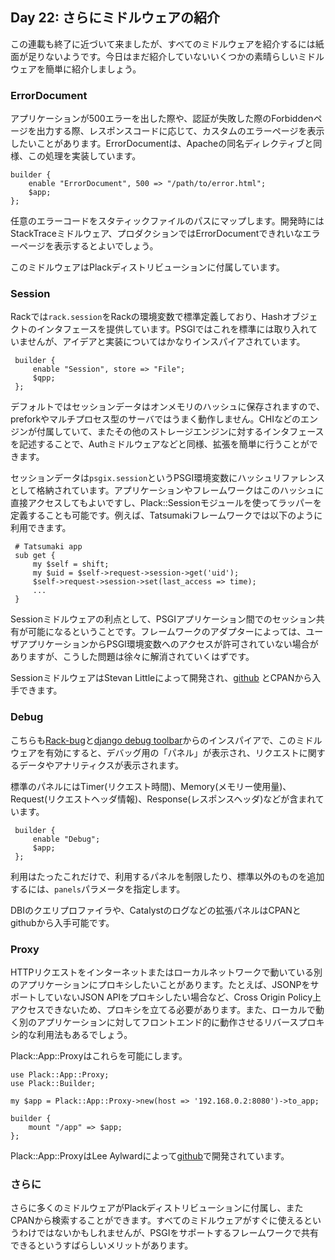 ## Day 22: さらにミドルウェアの紹介

この連載も終了に近づいて来ましたが、すべてのミドルウェアを紹介するには紙面が足りないようです。今日はまだ紹介していないいくつかの素晴らしいミドルウェアを簡単に紹介しましょう。

### ErrorDocument

アプリケーションが500エラーを出した際や、認証が失敗した際のForbiddenページを出力する際、レスポンスコードに応じて、カスタムのエラーページを表示したいことがあります。ErrorDocumentは、Apacheの同名ディレクティブと同様、この処理を実装しています。

    builder {
        enable "ErrorDocument", 500 => "/path/to/error.html";
        $app;
    };

任意のエラーコードをスタティックファイルのパスにマップします。開発時にはStackTraceミドルウェア、プロダクションではErrorDocumentできれいなエラーページを表示するとよいでしょう。

このミドルウェアはPlackディストリビューションに付属しています。

### Session

Rackでは`rack.session`をRackの環境変数で標準定義しており、Hashオブジェクトのインタフェースを提供しています。PSGIではこれを標準には取り入れていませんが、アイデアと実装についてはかなりインスパイアされています。

     builder {
         enable "Session", store => "File";
         $qpp;
     };

デフォルトではセッションデータはオンメモリのハッシュに保存されますので、preforkやマルチプロセス型のサーバではうまく動作しません。CHIなどのエンジンが付属していて、またその他のストレージエンジンに対するインタフェースを記述することで、Authミドルウェアなどと同様、拡張を簡単に行うことができます。

セッションデータは`psgix.session`というPSGI環境変数にハッシュリファレンスとして格納されています。アプリケーションやフレームワークはこのハッシュに直接アクセスしてもよいですし、Plack::Sessionモジュールを使ってラッパーを定義することも可能です。例えば、Tatsumakiフレームワークでは以下のように利用できます。

     # Tatsumaki app
     sub get {
         my $self = shift;
         my $uid = $self->request->session->get('uid');
         $self->request->session->set(last_access => time);
         ...
     }

Sessionミドルウェアの利点として、PSGIアプリケーション間でのセッション共有が可能になるということです。フレームワークのアダプターによっては、ユーザアプリケーションからPSGI環境変数へのアクセスが許可されていない場合がありますが、こうした問題は徐々に解消されていくはずです。

SessionミドルウェアはStevan Littleによって開発され、[github](http://github.com/stevan/plack-middleware-session) とCPANから入手できます。

### Debug

こちらも[Rack-bug](http://github.com/brynary/rack-bug)と[django debug toolbar](http://github.com/robhudson/django-debug-toolbar)からのインスパイアで、このミドルウェアを有効にすると、デバッグ用の「パネル」が表示され、リクエストに関するデータやアナリティクスが表示されます。

標準のパネルにはTimer(リクエスト時間)、Memory(メモリー使用量)、Request(リクエストヘッダ情報)、Response(レスポンスヘッダ)などが含まれています。

     builder {
         enable "Debug";
         $app;
     };

利用はたったこれだけで、利用するパネルを制限したり、標準以外のものを追加するには、`panels`パラメータを指定します。

DBIのクエリプロファイラや、Catalystのログなどの拡張パネルはCPANとgithubから入手可能です。

### Proxy

HTTPリクエストをインターネットまたはローカルネットワークで動いている別のアプリケーションにプロキシしたいことがあります。たとえば、JSONPをサポートしていないJSON APIをプロキシしたい場合など、Cross Origin Policy上アクセスできないため、プロキシを立てる必要があります。また、ローカルで動く別のアプリケーションに対してフロントエンド的に動作させるリバースプロキシ的な利用法もあるでしょう。

Plack::App::Proxyはこれらを可能にします。

    use Plack::App::Proxy;
    use Plack::Builder;
    
    my $app = Plack::App::Proxy->new(host => '192.168.0.2:8080')->to_app;
    
    builder {
        mount "/app" => $app;
    };

Plack::App::ProxyはLee Aylwardによって[github](http://github.com/leedo/Plack-App-Proxy)で開発されています。

### さらに

さらに多くのミドルウェアがPlackディストリビューションに付属し、またCPANから検索することができます。すべてのミドルウェアがすぐに使えるというわけではないかもしれませんが、PSGIをサポートするフレームワークで共有できるというすばらしいメリットがあります。

